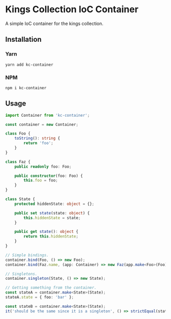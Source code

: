 # Kings Collection IoC Container
A simple IoC container for the kings collection.

## Installation
### Yarn
`yarn add kc-container`

### NPM
`npm i kc-container`

## Usage
```ts
import Container from 'kc-container';

const container = new Container;

class Foo {
    toString(): string {
        return 'foo';
    }
}

class Faz {
    public readonly foo: Foo;

    public constructor(foo: Foo) {
        this.foo = foo;
    }
}

class State {
    protected hiddenState: object = {};

    public set state(state: object) {
        this.hiddenState = state;
    }

    public get state(): object {
        return this.hiddenState;
    }
}

// Simple bindings.
container.bind(Foo, () => new Foo);
container.bind(Faz.name, (app: Container) => new Faz(app.make<Foo>(Foo)));

// Singletons.
container.singleton(State, () => new State);

// Getting something from the container.
const stateA = container.make<State>(State);
stateA.state = { foo: 'bar' };

const stateB = container.make<State>(State);
it('should be the same since it is a singleton', () => strictEqual(stateA, stateB));
```
